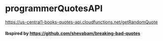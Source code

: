 # programmerQuotesAPI


https://us-central1-books-quotes-api.cloudfunctions.net/getRandomQuote


#### Ibspired by https://github.com/shevabam/breaking-bad-quotes
